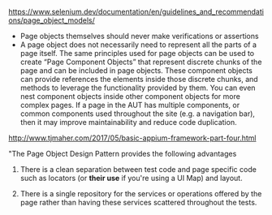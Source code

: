 https://www.selenium.dev/documentation/en/guidelines_and_recommendations/page_object_models/


- Page objects themselves should never make verifications or assertions
- A page object does not necessarily need to represent all the parts of a page itself. The same principles used for page objects can be used to create “Page Component Objects” that represent discrete chunks of the page and can be included in page objects. These component objects can provide references the elements inside those discrete chunks, and methods to leverage the functionality provided by them. You can even nest component objects inside other component objects for more complex pages. If a page in the AUT has multiple components, or common components used throughout the site (e.g. a navigation bar), then it may improve maintainability and reduce code duplication.

http://www.tjmaher.com/2017/05/basic-appium-framework-part-four.html

"The Page Object Design Pattern provides the following advantages

1. There is a clean separation between test code and page specific code such as locators (or **their use** if you're using a UI Map) and layout.

2. There is a single repository for the services or operations offered by the page rather than having these services scattered throughout the tests.
